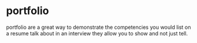 # portfolio
portfolio  are a great way  to demonstrate the competencies you would list on a resume talk about in an interview they allow you to show and not just tell.

